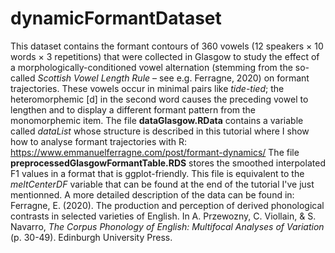 # dynamicFormantDataset

This dataset contains the formant contours of 360 vowels (12 speakers × 10 words × 3 repetitions) that were collected in Glasgow to study the effect of a morphologically-conditioned vowel alternation (stemming from the so-called *Scottish Vowel Length Rule* – see e.g. Ferragne, 2020) on formant trajectories. These vowels occur in minimal pairs like *tide-tied*; the heteromorphemic [d] in the second word causes the preceding vowel to lengthen and to display a different formant pattern from the monomorphemic item.
The file __dataGlasgow.RData__ contains a variable called _dataList_ whose structure is described in this tutorial where I show how to analyse formant trajectories with R: https://www.emmanuelferragne.com/post/formant-dynamics/
The file __preprocessedGlasgowFormantTable.RDS__ stores the smoothed interpolated F1 values in a format that is ggplot-friendly. This file is equivalent to the _meltCenterDF_ variable that can be found at the end of the tutorial I've just mentionned. 
A more detailed description of the data can be found in:
Ferragne, E. (2020). The production and perception of derived phonological contrasts in selected varieties of English. In A. Przewozny, C. Viollain, & S. Navarro, *The Corpus Phonology of English: Multifocal Analyses of Variation* (p. 30-49). Edinburgh University Press.
